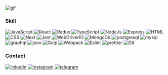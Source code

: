 ![gif](https://i.gifer.com/78KH.gif)
### Skill
![JavaScript](https://img.shields.io/badge/-JavaScript-000000?style=for-the-badge&logo=javascript)
![React](https://img.shields.io/badge/-React-000000?style=for-the-badge&logo=React)
![Redux](https://img.shields.io/badge/-Redux-000000?style=for-the-badge&logo=redux)
![TypeScript](https://img.shields.io/badge/-TypeScript-000000?style=for-the-badge&logo=typescript)
![NodeJs](https://img.shields.io/badge/-NodeJS-000000?style=for-the-badge&logo=node.js&logoColor)
![Express](https://img.shields.io/badge/-Express-000000?style=for-the-badge&logo=express)
![HTML](https://img.shields.io/badge/-HTML-000000?style=for-the-badge&logo=html5)
![CSS](https://img.shields.io/badge/-CSS-000000?style=for-the-badge&logo=css3)
![Next](https://img.shields.io/badge/-Next-000000?style=for-the-badge&logo=next.js)
![Jest](https://img.shields.io/badge/-Jest-000000?style=for-the-badge&logo=jest)
![WebDriverIO](https://img.shields.io/badge/-WebDriverIO-000000?style=for-the-badge&logo=webdriverio)
![MongoDb](https://img.shields.io/badge/-MongoDB-000000?style=for-the-badge&logo=mongodb)
![postgresql](https://img.shields.io/badge/-postgresql-000000?style=for-the-badge&logo=postgresql)
![mysql](https://img.shields.io/badge/-mysql-000000?style=for-the-badge&logo=mysql)
![graphql](https://img.shields.io/badge/-graphql-000000?style=for-the-badge&logo=graphql)
![json](https://img.shields.io/badge/-json-000000?style=for-the-badge&logo=json)
![Gulp](https://img.shields.io/badge/-Gulp-000000?style=for-the-badge&logo=gulp)
![Webpack](https://img.shields.io/badge/-Webpack-000000?style=for-the-badge&logo=webpack)
![Eslint](https://img.shields.io/badge/-Eslint-000000?style=for-the-badge&logo=eslint)
![prettier](https://img.shields.io/badge/-prettier-000000?style=for-the-badge&logo=prettier)
![Git](https://img.shields.io/badge/-Git-000000?style=for-the-badge&logo=git)
### Contact

[![linkedin](https://img.shields.io/badge/-linkedin-000000?style=for-the-badge&logo=linkedin)](https://www.linkedin.com/in/pavel-pogulailo-725138259/)
[![instagram](https://img.shields.io/badge/-instagram-000000?style=for-the-badge&logo=instagram)](https://www.instagram.com/pogulailo_/)
[![telegram](https://img.shields.io/badge/-telegram-000000?style=for-the-badge&logo=telegram)](https://t.me/PogunGun)

